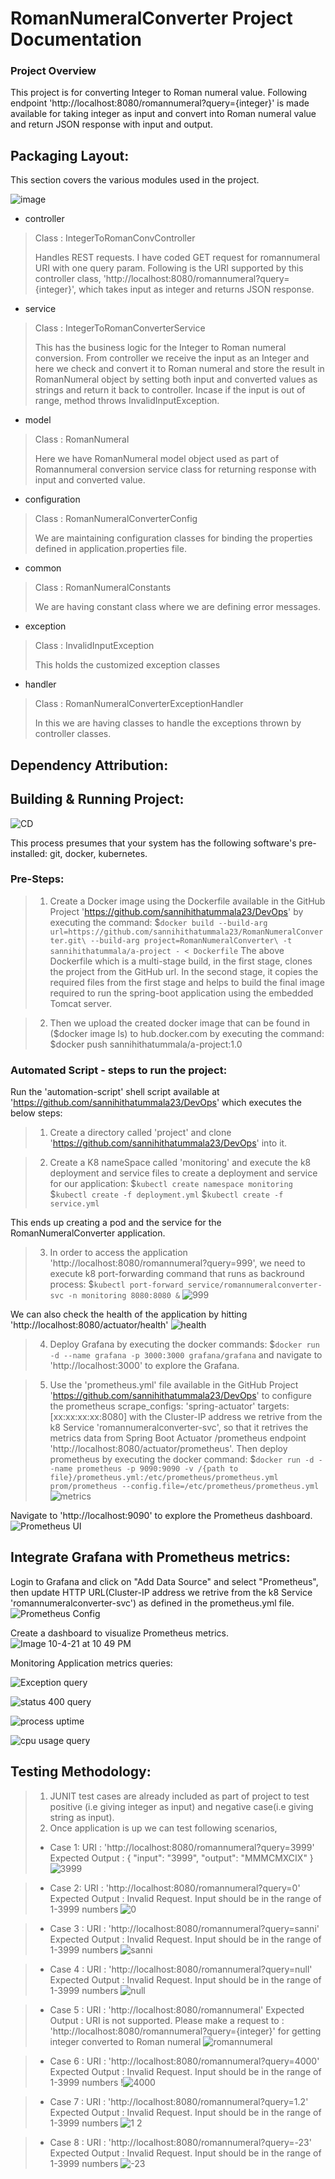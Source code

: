 # RomanNumeralConverter Project Documentation

### Project Overview

This project is for converting Integer to Roman numeral value. Following endpoint 'http://localhost:8080/romannumeral?query={integer}' is made available for taking integer as input and convert into Roman numeral value and return JSON response with input and output. 

## Packaging Layout:

This section covers the various modules used in the project.

![image](https://user-images.githubusercontent.com/65324839/136126343-9e34d8de-1405-4516-8070-e4f938108f4a.png)

* controller
> Class : IntegerToRomanConvController
>  
> Handles REST requests. I have coded GET request for romannumeral URI with one query param. Following is the URI supported by this controller class, 'http://localhost:8080/romannumeral?query={integer}', which takes input as integer and returns JSON response.
* service
> Class : IntegerToRomanConverterService
> 
>This has the business logic for the Integer to Roman numeral conversion. From controller we receive the input as an Integer and here we check and convert it to Roman numeral and store the result in RomanNumeral object by setting both input and converted values as strings and return it back to controller. Incase if the input is out of range, method throws InvalidInputException.
* model
> Class : RomanNumeral
> 
>Here we have RomanNumeral model object used as part of Romannumeral conversion service class for returning response with input and converted value.
* configuration
> Class : RomanNumeralConverterConfig
> 
> We are maintaining configuration classes for binding the properties defined in application.properties file.
* common
> Class : RomanNumeralConstants
> 
> We are having constant class where we are defining error messages. 
* exception
> Class : InvalidInputException
> 
> This holds the customized exception classes
* handler
> Class : RomanNumeralConverterExceptionHandler
>  
> In this we are having classes to handle the exceptions thrown by controller classes.

## Dependency Attribution:

## Building & Running Project:
![CD](https://user-images.githubusercontent.com/65324839/136108524-7a83e5c3-7130-4636-851a-17f65f910cf3.JPG)

This process presumes that your system has the following software's pre-installed: git, docker, kubernetes.

### Pre-Steps:
>1. Create a Docker image using the Dockerfile available in the GitHub Project 'https://github.com/sannihithatummala23/DevOps' by executing the command:
$`docker build --build-arg url=https://github.com/sannihithatummala23/RomanNumeralConverter.git\
  --build-arg project=RomanNumeralConverter\
  -t sannihithatummala/a-project - < Dockerfile`
The above Dockerfile which is a multi-stage build, in the first stage, clones the project from the GitHub url. In the second stage, it copies the required files from the first stage and helps to build the final image required to run the spring-boot application using the embedded Tomcat server.

>2. Then we upload the created docker image that can be found in ($docker image ls) to hub.docker.com by executing the command:
$docker push sannihithatummala/a-project:1.0

### Automated Script - steps to run the project:
Run the 'automation-script' shell script available at 'https://github.com/sannihithatummala23/DevOps' which executes the below steps:

>1. Create a directory called 'project' and clone 'https://github.com/sannihithatummala23/DevOps' into it.

>2. Create a K8 nameSpace called 'monitoring' and execute the k8 deployment and service files to create a deployment and service for our application:
$`kubectl create namespace monitoring`
$`kubectl create -f deployment.yml`
$`kubectl create -f service.yml`

This ends up creating a pod and the service for the RomanNumeralConverter application.

>3. In order to access the application 'http://localhost:8080/romannumeral?query=999', we need to execute k8 port-forwarding command that runs as backround process:
$`kubectl port-forward service/romannumeralconverter-svc -n monitoring 8080:8080 &`
![999](https://user-images.githubusercontent.com/65324839/136109998-7e4df3fa-43af-4685-b3ef-fa92998d998c.JPG)

We can also check the health of the application by hitting 'http://localhost:8080/actuator/health'
![health](https://user-images.githubusercontent.com/65324839/136110196-142fe24c-f86a-4d11-9bf9-4514dfcb5ca7.JPG)

>4. Deploy Grafana by executing the docker commands:
$`docker run -d --name grafana -p 3000:3000 grafana/grafana`
 and navigate to 'http://localhost:3000' to explore the Grafana.

>5. Use the 'prometheus.yml' file available in the GitHub Project 'https://github.com/sannihithatummala23/DevOps' to configure the prometheus scrape_configs: 'spring-actuator' targets:[xx:xx:xx:xx:8080] with the Cluster-IP address we retrive from the k8 Service 'romannumeralconverter-svc', so that it retrives the metrics data from Spring Boot Actuator /prometheus endpoint 'http://localhost:8080/actuator/prometheus'. Then deploy prometheus by executing the docker command:
$`docker run -d --name prometheus -p 9090:9090 -v /{path to file}/prometheus.yml:/etc/prometheus/prometheus.yml prom/prometheus --config.file=/etc/prometheus/prometheus.yml`
![metrics](https://user-images.githubusercontent.com/65324839/136110222-9bf65975-b69f-4e4b-b575-f48bddfe45ee.JPG)

Navigate to 'http://localhost:9090' to explore the Prometheus dashboard.
![Prometheus UI](https://user-images.githubusercontent.com/65324839/136108956-60f75b19-77e1-4d06-bb28-6e092b1477f6.JPG)

## Integrate Grafana with Prometheus metrics:

Login to Grafana and click on "Add Data Source" and select "Prometheus", then update HTTP URL(Cluster-IP address we retrive from the k8 Service 'romannumeralconverter-svc') as defined in the prometheus.yml file.
![Prometheus Config](https://user-images.githubusercontent.com/65324839/136107905-93bf6d84-3902-4cd3-a298-3d869e4cff66.JPG)



Create a dashboard to visualize Prometheus metrics.
![Image 10-4-21 at 10 49 PM](https://user-images.githubusercontent.com/65324839/136107968-028f4042-139e-4df8-8391-c30c2a626172.JPG)

Monitoring Application metrics queries:

![Exception query](https://user-images.githubusercontent.com/65324839/136108309-77b9798e-1feb-4b3e-98d7-391f9cdfc3a0.JPG)

![status 400 query](https://user-images.githubusercontent.com/65324839/136108283-9ebc000c-b928-47d0-b8ca-f4568913a018.JPG)

![process uptime](https://user-images.githubusercontent.com/65324839/136108231-e65aae5e-d363-41bb-8ba9-fd08a9713069.JPG)

![cpu usage query](https://user-images.githubusercontent.com/65324839/136108195-ba97f53d-3470-4102-b3d4-d79a7e8aa80f.JPG)

## Testing Methodology:
 >1. JUNIT test cases are already included as part of project to test positive (i.e giving integer as input) and negative case(i.e giving string as input).
 >2. Once application is up we can test following scenarios,
 >   * Case 1:
     URI : 'http://localhost:8080/romannumeral?query=3999'
     Expected Output : 
     {
     "input": "3999",
     "output": "MMMCMXCIX"
     }
     ![3999](https://user-images.githubusercontent.com/65324839/136107067-1404f8bb-6646-4cb4-8c98-fc9e61e1058f.JPG)

 >   * Case 2: URI : 'http://localhost:8080/romannumeral?query=0'
       Expected Output : Invalid Request. Input should be in the range of 1-3999 numbers
       ![0](https://user-images.githubusercontent.com/65324839/136107018-75805066-bcb6-46ac-898e-a2b780d133bd.JPG)

 >   * Case 3 : URI : 'http://localhost:8080/romannumeral?query=sanni'
       Expected Output : Invalid Request. Input should be in the range of 1-3999 numbers
       ![sanni](https://user-images.githubusercontent.com/65324839/136106941-649e8c99-71c3-41d4-80c7-5283a01fe41c.JPG)

 >   * Case 4 : URI : 'http://localhost:8080/romannumeral?query=null'
       Expected Output : Invalid Request. Input should be in the range of 1-3999 numbers
       ![null](https://user-images.githubusercontent.com/65324839/136106702-1d10feed-2a32-41a8-ae3d-51ef35fc4c71.JPG)

 >   * Case 5 : URI : 'http://localhost:8080/romannumeral'
       Expected Output : URI is not supported. Please make a request to : 'http://localhost:8080/romannumeral?query={integer}' for getting integer converted to Roman numeral
       ![romannumeral](https://user-images.githubusercontent.com/65324839/136106673-7be45cc4-e710-4bc1-9177-4bebd2971e07.JPG)

 >   * Case 6 : URI : 'http://localhost:8080/romannumeral?query=4000'
       Expected Output : Invalid Request. Input should be in the range of 1-3999 numbers
       !![4000](https://user-images.githubusercontent.com/65324839/136106518-5a838c79-e7d8-4a44-9c10-225ba482facf.JPG)

 >   * Case 7 : URI : 'http://localhost:8080/romannumeral?query=1.2'
       Expected Output : Invalid Request. Input should be in the range of 1-3999 numbers
       ![1 2](https://user-images.githubusercontent.com/65324839/136106185-c0aae7a2-2bd3-4c88-8900-617ee41aeefb.JPG)
       
 >   * Case 8 : URI : 'http://localhost:8080/romannumeral?query=-23'
       Expected Output : Invalid Request. Input should be in the range of 1-3999 numbers
       ![-23](https://user-images.githubusercontent.com/65324839/136108472-6a1918c9-181c-4a17-b0c4-c2d222e8b767.JPG)

     
